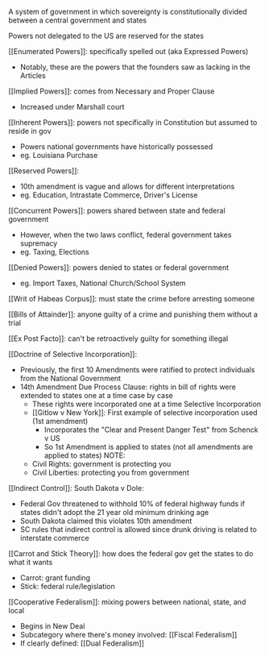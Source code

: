 
A system of government in which sovereignty is constitutionally divided between a central government and states

Powers not delegated to the US are reserved for the states

[[Enumerated Powers]]: specifically spelled out (aka Expressed Powers)
- Notably, these are the powers that the founders saw as lacking in the Articles 

[[Implied Powers]]: comes from Necessary and Proper Clause
- Increased under Marshall court

[[Inherent Powers]]: powers not specifically in Constitution but assumed to reside in gov
- Powers national governments have historically possessed 
- eg. Louisiana Purchase 

[[Reserved Powers]]: 
- 10th amendment is vague and allows for different interpretations
- eg. Education, Intrastate Commerce, Driver's License 

[[Concurrent Powers]]: powers shared between state and federal government
- However, when the two laws conflict, federal government takes supremacy 
- eg. Taxing, Elections

[[Denied Powers]]: powers denied to states or federal government 
- eg. Import Taxes, National Church/School System 

[[Writ of Habeas Corpus]]: must state the crime before arresting someone

[[Bills of Attainder]]: anyone guilty of a crime and punishing them without a trial 

[[Ex Post Facto]]: can't be retroactively guilty for something illegal 

[[Doctrine of Selective Incorporation]]: 
- Previously, the first 10 Amendments were ratified to protect individuals from the National Government 
- 14th Amendment Due Process Clause: rights in bill of rights were extended to states one at a time case by case
	- These rights were incorporated one at a time Selective Incorporation
	- [[Gitlow v New York]]: First example of selective incorporation used (1st amendment)
		- Incorporates the "Clear and Present Danger Test" from Schenck v US 
		- So 1st Amendment is applied to states (not all amendments are applied to states)
	NOTE: 
	- Civil Rights: government is protecting you 
	- Civil Liberties: protecting you from government

[[Indirect Control]]: South Dakota v Dole:
- Federal Gov threatened to withhold 10% of federal highway funds if states didn't adopt the 21 year old minimum drinking age
- South Dakota claimed this violates 10th amendment 
- SC rules that indirect control is allowed since drunk driving is related to interstate commerce

[[Carrot and Stick Theory]]: how does the federal gov get the states to do what it wants
- Carrot: grant funding
- Stick: federal rule/legislation 

[[Cooperative Federalism]]: mixing powers between national, state, and local
- Begins in New Deal 
- Subcategory where there's money involved: [[Fiscal Federalism]]
- If clearly defined: [[Dual Federalism]]


